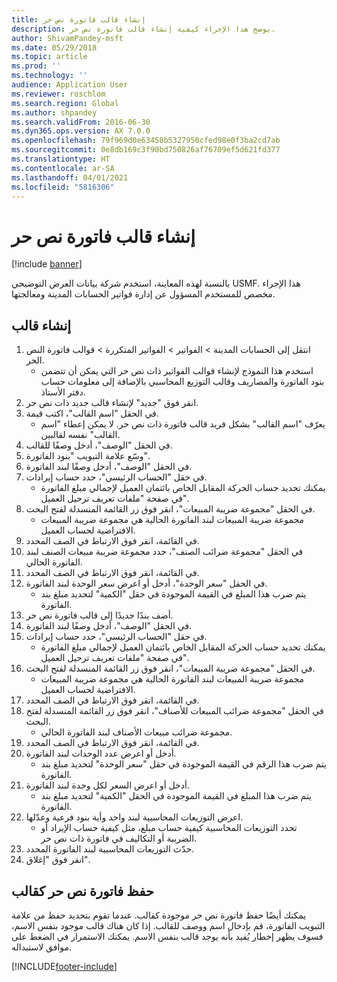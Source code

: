 ```yaml
---
title: إنشاء قالب فاتورة نص حر
description: يوضح هذا الإجراء كيفية إنشاء قالب فاتورة نص حر.
author: ShivamPandey-msft
ms.date: 05/29/2018
ms.topic: article
ms.prod: ''
ms.technology: ''
audience: Application User
ms.reviewer: roschlom
ms.search.region: Global
ms.author: shpandey
ms.search.validFrom: 2016-06-30
ms.dyn365.ops.version: AX 7.0.0
ms.openlocfilehash: 79f969d0e63458b5327950cfed98e0f3ba2cd7ab
ms.sourcegitcommit: 0e8db169c3f90bd750826af76709ef5d621fd377
ms.translationtype: HT
ms.contentlocale: ar-SA
ms.lasthandoff: 04/01/2021
ms.locfileid: "5816306"
---
```

# <a name="create-a-free-text-invoice-template"></a>إنشاء قالب فاتورة نص حر

[!include [banner](../includes/banner.md)]

بالنسبة لهذه المعاينة، استخدم شركة بيانات العرض التوضيحي USMF. هذا الإجراء مخصص للمستخدم المسؤول عن إدارة فواتير الحسابات المدينة ومعالجتها.

## <a name="create-a-template"></a>إنشاء قالب

1. انتقل إلى الحسابات المدينة > الفواتير > الفواتير المتكررة > قوالب فاتورة النص الحر‬.
    * استخدم هذا النموذج لإنشاء قوالب الفواتير ذات نص حر التي يمكن أن تتضمن بنود الفاتورة والمصاريف وقالب التوزيع المحاسبي بالإضافة إلى معلومات حساب دفتر الأستاذ.  
2. انقر فوق "جديد" لإنشاء قالب جديد ذات نص حر.
3. في الحقل "اسم القالب"، اكتب قيمة.
    * يعرّف "اسم القالب" بشكل فريد قالب فاتورة ذات نص حر. لا يمكن إعطاء "اسم القالب" نفسه لقالبين.  
4. في الحقل "الوصف"، أدخل وصفًا للقالب.
5. وسّع علامة التبويب "بنود الفاتورة".
6. في الحقل "الوصف"، أدخل وصفًا لبند الفاتورة.
7. في حقل "الحساب الرئيسي"، حدد حساب إيرادات.
    * يمكنك تحديد حساب الحركة المقابل الخاص بائتمان العميل لإجمالي مبلغ الفاتورة في صفحة "ملفات تعريف ترحيل العميل‬".  
8. في الحقل "مجموعة ضريبة المبيعات"، انقر فوق زر القائمة المنسدلة لفتح البحث.
    * مجموعة ضريبة المبيعات لبند الفاتورة الحالية هي مجموعة ضريبة المبيعات الافتراضية لحساب العميل.  
9. في القائمة، انقر فوق الارتباط في الصف المحدد.
10. في الحقل "مجموعة ضرائب الصنف"، حدد مجموعة ضريبة مبيعات الصنف‬ لبند الفاتورة الحالي.
11. في القائمة، انقر فوق الارتباط في الصف المحدد.
12. في الحقل "سعر الوحدة"، أدخل أو اعرض سعر الوحدة لبند الفاتورة.
    * يتم ضرب هذا المبلغ في القيمة الموجودة في حقل "الكمية" لتحديد مبلغ بند الفاتورة.  
13. أضف بندًا جديدًا إلى قالب فاتورة نص حر.
14. في الحقل "الوصف"، أدخل وصفًا لبند الفاتورة.
15. في حقل "الحساب الرئيسي"، حدد حساب إيرادات.
    * يمكنك تحديد حساب الحركة المقابل الخاص بائتمان العميل لإجمالي مبلغ الفاتورة في صفحة "ملفات تعريف ترحيل العميل‬".  
16. في الحقل "مجموعة ضريبة المبيعات"، انقر فوق زر القائمة المنسدلة لفتح البحث.
    * مجموعة ضريبة المبيعات لبند الفاتورة الحالية هي مجموعة ضريبة المبيعات الافتراضية لحساب العميل.  
17. في القائمة، انقر فوق الارتباط في الصف المحدد.
18. في الحقل "مجموعة ضرائب المبيعات للأصناف‬"، انقر فوق زر القائمة المنسدلة لفتح البحث.
    * مجموعة ضرائب مبيعات الأصناف لبند الفاتورة الحالي.  
19. في القائمة، انقر فوق الارتباط في الصف المحدد.
20. أدخل أو اعرض عدد الوحدات لبند الفاتورة.
    * يتم ضرب هذا الرقم في القيمة الموجودة في حقل "سعر الوحدة" لتحديد مبلغ بند الفاتورة.  
21. أدخل أو اعرض السعر لكل وحدة لبند الفاتورة. 
    * يتم ضرب هذا المبلغ في القيمة الموجودة في الحقل "الكمية" لتحديد مبلغ بند الفاتورة.  
22. اعرض التوزيعات المحاسبية لبند واحد وأية بنود فرعية وعدّلها.
    * تحدد التوزيعات المحاسبية كيفية حساب مبلغ، مثل كيفية حساب الإيراد أو الضريبة أو التكاليف في فاتورة ذات نص حر.  
23. حدّث التوزيعات المحاسبية لبند الفاتورة المحدد.
24. انقر فوق "إغلاق".

## <a name="save-a-free-text-invoice-as-a-template"></a>​حفظ فاتورة نص حر كقالب
يمكنك أيضًا حفظ فاتورة نص حر موجودة كقالب. عندما تقوم بتحديد حفظ من علامة التبويب الفاتورة، قم بإدخال اسم ووصف للقالب. إذا كان هناك قالب موجود بنفس الاسم، فسوف يظهر إخطار يُفيد بأنه يوجد قالب بنفس الاسم. يمكنك الاستمرار في الضغط على موافق لاستبداله. 


[!INCLUDE[footer-include](../../includes/footer-banner.md)]